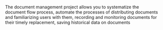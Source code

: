 The document management project allows you to systematize the document flow process, automate the processes of distributing documents and familiarizing users with them, recording and monitoring documents for their timely replacement, saving historical data on documents
